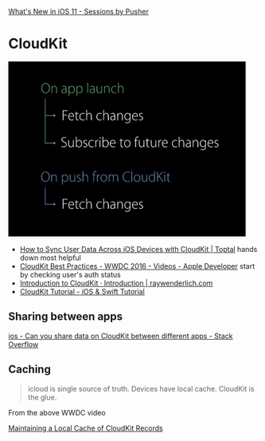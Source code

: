 [What's New in iOS 11 \- Sessions by Pusher](https://pusher.com/sessions/meetup/swmobile/whats-new-in-ios-11)

# CloudKit
<img src="assets/2019-03-12-11-27-52.png" width=""/>

- [How to Sync User Data Across iOS Devices with CloudKit \| Toptal](https://www.toptal.com/ios/sync-data-across-devices-with-cloudkit) hands down most helpful
- [CloudKit Best Practices \- WWDC 2016 \- Videos \- Apple Developer](https://developer.apple.com/videos/play/wwdc2016/231/) start by checking user's auth status
- [Introduction to CloudKit · Introduction \| raywenderlich\.com](https://www.raywenderlich.com/3413-introduction-to-cloudkit/lessons/1)
- [CloudKit Tutorial \- iOS & Swift Tutorial](https://www.ralfebert.de/ios/tutorials/cloudkit/)

## Sharing between apps
[ios \- Can you share data on CloudKit between different apps \- Stack Overflow](https://stackoverflow.com/questions/33478860/can-you-share-data-on-cloudkit-between-different-apps)

## Caching
> icloud is single source of truth. Devices have local cache. CloudKit is the glue.

From the above WWDC video

[Maintaining a Local Cache of CloudKit Records](https://developer.apple.com/library/archive/documentation/DataManagement/Conceptual/CloudKitQuickStart/MaintainingaLocalCacheofCloudKitRecords/MaintainingaLocalCacheofCloudKitRecords.html)

